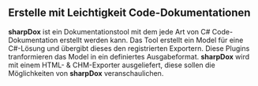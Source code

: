 Erstelle mit Leichtigkeit Code-Dokumentationen
------------------

**sharpDox** ist ein Dokumentationstool mit dem jede Art von C# Code-Dokumentation erstellt werden kann. Das Tool erstellt ein Model für eine C#-Lösung und übergibt dieses den registrierten Exportern. Diese Plugins tranformieren das Model in ein definiertes Ausgabeformat. **sharpDox** wird mit einem HTML- & CHM-Exporter ausgeliefert, diese sollen die Möglichkeiten von **sharpDox** veranschaulichen.